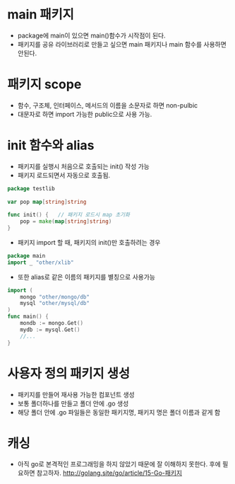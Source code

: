 # main 패키지
- package에 main이 있으면 main()함수가 시작점이 된다.
- 패키지를 공유 라이브러리로 만들고 싶으면 main 패키지나 main 함수를 사용하면 안된다.

# 패키지 scope
- 함수, 구조체, 인터페이스, 메서드의 이름을 소문자로 하면 non-pulbic
- 대문자로 하면 import 가능한 public으로 사용 가능.

# init 함수와 alias
- 패키지를 실행시 처음으로 호출되는 init() 작성 가능
- 패키지 로드되면서 자동으로 호출됨.
```go
package testlib
 
var pop map[string]string
 
func init() {   // 패키지 로드시 map 초기화
    pop = make(map[string]string)
}
```
- 패키지 import 할 때, 패키지의 init()만 호출하려는 경우
```go
package main
import _ "other/xlib"
```
- 또한 alias로 같은 이름의 패키지를 별칭으로 사용가능
```go
import (
    mongo "other/mongo/db"
    mysql "other/mysql/db"
)
func main() {
    mondb := mongo.Get()
    mydb := mysql.Get()
    //...
}
```
# 사용자 정의 패키지 생성
- 패키지를 만들어 재사용 가능한 컴포넌트 생성
- 보통 폴더하나를 만들고 폴더 안에 .go 생성
- 해당 폴더 안에 .go 파일들은 동일한 패키지명, 패키지 명은 폴더 이름과 같게 함

# 캐싱
- 아직 go로 본격적인 프로그래밍을 하지 않았기 때문에 잘 이해하지 못한다. 후에 필요하면 참고하자.
http://golang.site/go/article/15-Go-패키지
